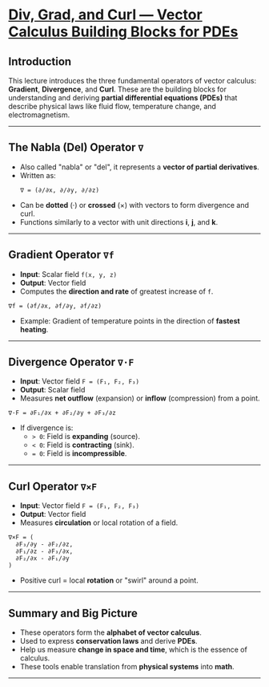 # [Div, Grad, and Curl — Vector Calculus Building Blocks for PDEs](https://youtu.be/lKXW7DRyyro?si=Q1bWk3__r-PwuGMu)

## Introduction

This lecture introduces the three fundamental operators of vector calculus: **Gradient**, **Divergence**, and **Curl**. These are the building blocks for understanding and deriving **partial differential equations (PDEs)** that describe physical laws like fluid flow, temperature change, and electromagnetism.

---

## The Nabla (Del) Operator `∇`

- Also called "nabla" or "del", it represents a **vector of partial derivatives**.
- Written as:  
  ```
  ∇ = (∂/∂x, ∂/∂y, ∂/∂z)
  ```
- Can be **dotted** (·) or **crossed** (×) with vectors to form divergence and curl.
- Functions similarly to a vector with unit directions **i**, **j**, and **k**.

---

## Gradient Operator `∇f`

- **Input**: Scalar field `f(x, y, z)`  
- **Output**: Vector field  
- Computes the **direction and rate** of greatest increase of `f`.

```
∇f = (∂f/∂x, ∂f/∂y, ∂f/∂z)
```

- Example: Gradient of temperature points in the direction of **fastest heating**.

---

## Divergence Operator `∇·F`

- **Input**: Vector field `F = (F₁, F₂, F₃)`  
- **Output**: Scalar field  
- Measures **net outflow** (expansion) or **inflow** (compression) from a point.

```
∇·F = ∂F₁/∂x + ∂F₂/∂y + ∂F₃/∂z
```

- If divergence is:
  - `> 0`: Field is **expanding** (source).
  - `< 0`: Field is **contracting** (sink).
  - `= 0`: Field is **incompressible**.

---

## Curl Operator `∇×F`

- **Input**: Vector field `F = (F₁, F₂, F₃)`  
- **Output**: Vector field  
- Measures **circulation** or local rotation of a field.

```
∇×F = (
  ∂F₃/∂y - ∂F₂/∂z,
  ∂F₁/∂z - ∂F₃/∂x,
  ∂F₂/∂x - ∂F₁/∂y
)
```

- Positive curl = local **rotation** or "swirl" around a point.

---

## Summary and Big Picture

- These operators form the **alphabet of vector calculus**.
- Used to express **conservation laws** and derive **PDEs**.
- Help us measure **change in space and time**, which is the essence of calculus.
- These tools enable translation from **physical systems** into **math**.

---
